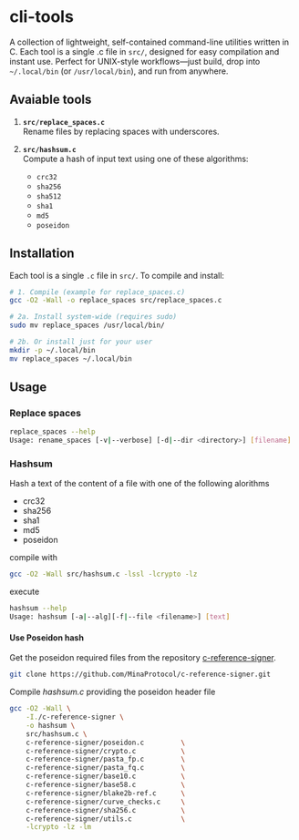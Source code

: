 # cli-tools
A collection of lightweight, self-contained command-line utilities written in C. Each tool is a single .c file in <code>src/</code>, designed for easy compilation and instant use. Perfect for UNIX-style workflows—just build, drop into <code>~/.local/bin</code> (or <code>/usr/local/bin</code>), and run from anywhere.

## Avaiable tools
1. **`src/replace_spaces.c`**  
   Rename files by replacing spaces with underscores.

2. **`src/hashsum.c`**  
   Compute a hash of input text using one of these algorithms:  
   - `crc32`  
   - `sha256`
   - `sha512`  
   - `sha1`  
   - `md5`  
   - `poseidon`
   
## Installation

Each tool is a single `.c` file in `src/`. To compile and install:

```bash
# 1. Compile (example for replace_spaces.c)
gcc -O2 -Wall -o replace_spaces src/replace_spaces.c

# 2a. Install system‐wide (requires sudo)
sudo mv replace_spaces /usr/local/bin/

# 2b. Or install just for your user
mkdir -p ~/.local/bin
mv replace_spaces ~/.local/bin
```
## Usage

### Replace spaces
```bash
replace_spaces --help
Usage: rename_spaces [-v|--verbose] [-d|--dir <directory>] [filename]
```

### Hashsum
Hash a text of the content of a file with one of the following alorithms
- crc32
- sha256
- sha1
- md5
- poseidon

compile with 
```bash
gcc -O2 -Wall src/hashsum.c -lssl -lcrypto -lz
```
execute
```bash
hashsum --help
Usage: hashsum [-a|--alg][-f|--file <filename>] [text]
```

#### Use Poseidon hash
Get the poseidon required files from the repository [c-reference-signer](https://github.com/MinaProtocol/c-reference-signer).
```bash
git clone https://github.com/MinaProtocol/c-reference-signer.git
```

Compile <i>hashsum.c</i> providing the poseidon header file

```bash
gcc -O2 -Wall \
    -I./c-reference-signer \
    -o hashsum \
    src/hashsum.c \
    c-reference-signer/poseidon.c         \
    c-reference-signer/crypto.c           \
    c-reference-signer/pasta_fp.c         \
    c-reference-signer/pasta_fq.c         \
    c-reference-signer/base10.c           \
    c-reference-signer/base58.c           \
    c-reference-signer/blake2b-ref.c      \
    c-reference-signer/curve_checks.c     \
    c-reference-signer/sha256.c           \
    c-reference-signer/utils.c            \
    -lcrypto -lz -lm
```

